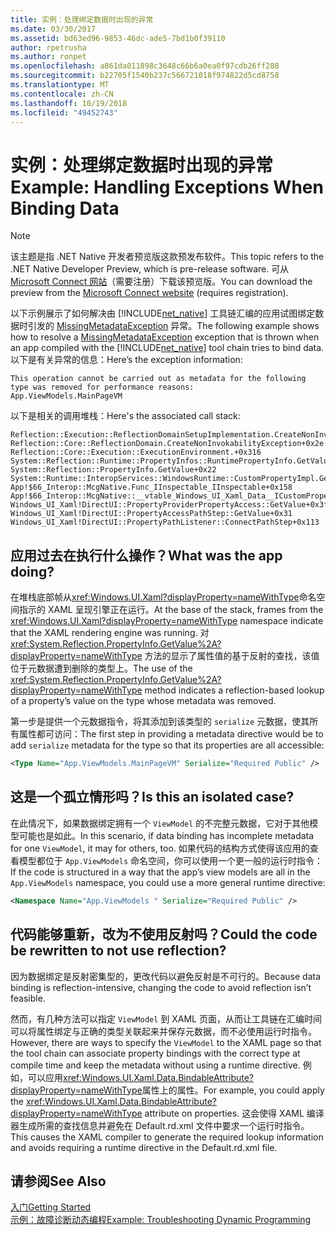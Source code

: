 ```yaml
---
title: 实例：处理绑定数据时出现的异常
ms.date: 03/30/2017
ms.assetid: bd63ed96-9853-46dc-ade5-7bd1b0f39110
author: rpetrusha
ms.author: ronpet
ms.openlocfilehash: a861da011898c3648c66b6a0ea0f97cdb26ff288
ms.sourcegitcommit: b22705f1540b237c566721018f974822d5cd8758
ms.translationtype: MT
ms.contentlocale: zh-CN
ms.lasthandoff: 10/19/2018
ms.locfileid: "49452743"
---
```

# <a name="example-handling-exceptions-when-binding-data"></a><span data-ttu-id="26294-102">实例：处理绑定数据时出现的异常</span><span class="sxs-lookup"><span data-stu-id="26294-102">Example: Handling Exceptions When Binding Data</span></span>
> [!NOTE]
>  <span data-ttu-id="26294-103">该主题是指 .NET Native 开发者预览版这款预发布软件。</span><span class="sxs-lookup"><span data-stu-id="26294-103">This topic refers to the .NET Native Developer Preview, which is pre-release software.</span></span> <span data-ttu-id="26294-104">可从 [Microsoft Connect 网站](https://go.microsoft.com/fwlink/?LinkId=394611)（需要注册）下载该预览版。</span><span class="sxs-lookup"><span data-stu-id="26294-104">You can download the preview from the [Microsoft Connect website](https://go.microsoft.com/fwlink/?LinkId=394611) (requires registration).</span></span>  
  
 <span data-ttu-id="26294-105">以下示例展示了如何解决由 [!INCLUDE[net_native](../../../includes/net-native-md.md)] 工具链汇编的应用试图绑定数据时引发的 [MissingMetadataException](../../../docs/framework/net-native/missingmetadataexception-class-net-native.md) 异常。</span><span class="sxs-lookup"><span data-stu-id="26294-105">The following example shows how to resolve a [MissingMetadataException](../../../docs/framework/net-native/missingmetadataexception-class-net-native.md) exception that is thrown when an app compiled with the [!INCLUDE[net_native](../../../includes/net-native-md.md)] tool chain tries to bind data.</span></span> <span data-ttu-id="26294-106">以下是有关异常的信息：</span><span class="sxs-lookup"><span data-stu-id="26294-106">Here’s the exception information:</span></span>  
  
```  
This operation cannot be carried out as metadata for the following type was removed for performance reasons:   
App.ViewModels.MainPageVM  
```  
  
 <span data-ttu-id="26294-107">以下是相关的调用堆栈：</span><span class="sxs-lookup"><span data-stu-id="26294-107">Here's the associated call stack:</span></span>  
  
```  
Reflection::Execution::ReflectionDomainSetupImplementation.CreateNonInvokabilityException+0x238  
Reflection::Core::ReflectionDomain.CreateNonInvokabilityException+0x2e  
Reflection::Core::Execution::ExecutionEnvironment.+0x316  
System::Reflection::Runtime::PropertyInfos::RuntimePropertyInfo.GetValue+0x1cb  
System::Reflection::PropertyInfo.GetValue+0x22  
System::Runtime::InteropServices::WindowsRuntime::CustomPropertyImpl.GetValue+0x42  
App!$66_Interop::McgNative.Func_IInspectable_IInspectable+0x158  
App!$66_Interop::McgNative::__vtable_Windows_UI_Xaml_Data__ICustomProperty.GetValue__STUB+0x46  
Windows_UI_Xaml!DirectUI::PropertyProviderPropertyAccess::GetValue+0x3f   
Windows_UI_Xaml!DirectUI::PropertyAccessPathStep::GetValue+0x31   
Windows_UI_Xaml!DirectUI::PropertyPathListener::ConnectPathStep+0x113  
```  
  
## <a name="what-was-the-app-doing"></a><span data-ttu-id="26294-108">应用过去在执行什么操作？</span><span class="sxs-lookup"><span data-stu-id="26294-108">What was the app doing?</span></span>  
 <span data-ttu-id="26294-109">在堆栈底部帧从<xref:Windows.UI.Xaml?displayProperty=nameWithType>命名空间指示的 XAML 呈现引擎正在运行。</span><span class="sxs-lookup"><span data-stu-id="26294-109">At the base of the stack, frames from the <xref:Windows.UI.Xaml?displayProperty=nameWithType> namespace indicate that the XAML rendering engine was running.</span></span>   <span data-ttu-id="26294-110">对 <xref:System.Reflection.PropertyInfo.GetValue%2A?displayProperty=nameWithType> 方法的显示了属性值的基于反射的查找，该值位于元数据遭到删除的类型上。</span><span class="sxs-lookup"><span data-stu-id="26294-110">The use of the <xref:System.Reflection.PropertyInfo.GetValue%2A?displayProperty=nameWithType> method indicates a reflection-based lookup of a property’s value on the type whose metadata was removed.</span></span>  
  
 <span data-ttu-id="26294-111">第一步是提供一个元数据指令，将其添加到该类型的 `serialize` 元数据，使其所有属性都可访问：</span><span class="sxs-lookup"><span data-stu-id="26294-111">The first step in providing a metadata directive would be to add `serialize` metadata for the type so that its properties are all accessible:</span></span>  
  
```xml  
<Type Name="App.ViewModels.MainPageVM" Serialize="Required Public" />  
```  
  
## <a name="is-this-an-isolated-case"></a><span data-ttu-id="26294-112">这是一个孤立情形吗？</span><span class="sxs-lookup"><span data-stu-id="26294-112">Is this an isolated case?</span></span>  
 <span data-ttu-id="26294-113">在此情况下，如果数据绑定拥有一个 `ViewModel` 的不完整元数据，它对于其他模型可能也是如此。</span><span class="sxs-lookup"><span data-stu-id="26294-113">In this scenario, if data binding has incomplete metadata for one `ViewModel`, it may for others, too.</span></span>  <span data-ttu-id="26294-114">如果代码的结构方式使得该应用的查看模型都位于 `App.ViewModels` 命名空间，你可以使用一个更一般的运行时指令：</span><span class="sxs-lookup"><span data-stu-id="26294-114">If the code is structured in a way that the app’s view models are all in the `App.ViewModels` namespace, you could use a more general runtime directive:</span></span>  
  
```xml  
<Namespace Name="App.ViewModels " Serialize="Required Public" />  
```  
  
## <a name="could-the-code-be-rewritten-to-not-use-reflection"></a><span data-ttu-id="26294-115">代码能够重新，改为不使用反射吗？</span><span class="sxs-lookup"><span data-stu-id="26294-115">Could the code be rewritten to not use reflection?</span></span>  
 <span data-ttu-id="26294-116">因为数据绑定是反射密集型的，更改代码以避免反射是不可行的。</span><span class="sxs-lookup"><span data-stu-id="26294-116">Because data binding is reflection-intensive, changing the code to avoid reflection isn’t feasible.</span></span>  
  
 <span data-ttu-id="26294-117">然而，有几种方法可以指定 `ViewModel` 到 XAML 页面，从而让工具链在汇编时间可以将属性绑定与正确的类型关联起来并保存元数据，而不必使用运行时指令。</span><span class="sxs-lookup"><span data-stu-id="26294-117">However, there are ways to specify the `ViewModel` to the XAML page so that the tool chain can associate property bindings with the correct type at compile time and keep the metadata without using a runtime directive.</span></span>  <span data-ttu-id="26294-118">例如，可以应用<xref:Windows.UI.Xaml.Data.BindableAttribute?displayProperty=nameWithType>属性上的属性。</span><span class="sxs-lookup"><span data-stu-id="26294-118">For example, you could apply the <xref:Windows.UI.Xaml.Data.BindableAttribute?displayProperty=nameWithType> attribute on properties.</span></span> <span data-ttu-id="26294-119">这会使得 XAML 编译器生成所需的查找信息并避免在 Default.rd.xml 文件中要求一个运行时指令。</span><span class="sxs-lookup"><span data-stu-id="26294-119">This causes the XAML compiler to generate the required lookup information and avoids requiring a runtime directive in the Default.rd.xml file.</span></span>  
  
## <a name="see-also"></a><span data-ttu-id="26294-120">请参阅</span><span class="sxs-lookup"><span data-stu-id="26294-120">See Also</span></span>  
 [<span data-ttu-id="26294-121">入门</span><span class="sxs-lookup"><span data-stu-id="26294-121">Getting Started</span></span>](../../../docs/framework/net-native/getting-started-with-net-native.md)  
 [<span data-ttu-id="26294-122">示例：故障诊断动态编程</span><span class="sxs-lookup"><span data-stu-id="26294-122">Example: Troubleshooting Dynamic Programming</span></span>](../../../docs/framework/net-native/example-troubleshooting-dynamic-programming.md)
